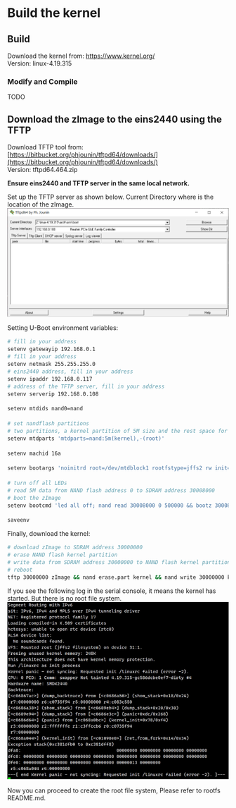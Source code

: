 # Build the kernel

## Build

Download the kernel from: https://www.kernel.org/  
Version: linux-4.19.315

### Modify and Compile

TODO

## Download the zImage to the eins2440 using the TFTP

Download TFTP tool from: [https://bitbucket.org/phjounin/tftpd64/downloads/](https://bitbucket.org/phjounin/tftpd64/downloads/)  
Version: tftpd64.464.zip

**Ensure eins2440 and TFTP server in the same local network.**

Set up the TFTP server as shown below. Current Directory where is the location of the zImage.
![pic-w100](tftp-setting.png)


Setting U-Boot environment variables:

```sh
# fill in your address
setenv gatewayip 192.168.0.1
# fill in your address
setenv netmask 255.255.255.0
# eins2440 address, fill in your address
setenv ipaddr 192.168.0.117
# address of the TFTP server, fill in your address
setenv serverip 192.168.0.108

setenv mtdids nand0=nand

# set nandflash partitions
# two partitions, a kernel partition of 5M size and the rest space for the root filesystem
setenv mtdparts 'mtdparts=nand:5m(kernel),-(root)'

setenv machid 16a

setenv bootargs 'noinitrd root=/dev/mtdblock1 rootfstype=jffs2 rw init=/linuxrc console=ttySAC0,115200'

# turn off all LEDs
# read 5M data from NAND flash address 0 to SDRAM address 30008000
# boot the zImage
setenv bootcmd 'led all off; nand read 30008000 0 500000 && bootz 30008000'

saveenv
```

Finally, download the kernel:
```sh
# download zImage to SDRAM address 30000000
# erase NAND flash kernel partition
# write data from SDRAM address 30000000 to NAND flash kernel partition, 5M size
# reboot
tftp 30000000 zImage && nand erase.part kernel && nand write 30000000 kernel 500000 && reset
```

If you see the following log in the serial console, it means the kernel has started. But there is no root file system.
![pic-w100](boot-kernel.png)

Now you can proceed to create the root file system, Please refer to rootfs README.md.
